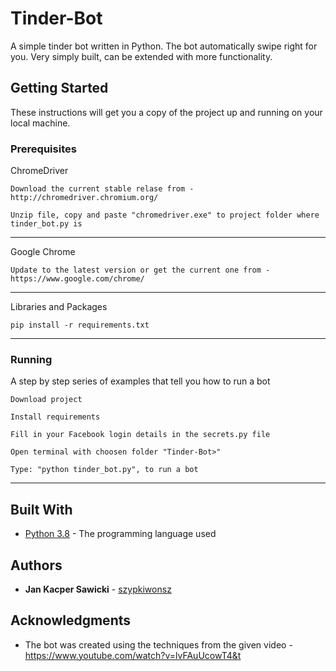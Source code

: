 # Tinder-Bot

A simple tinder bot written in Python. The bot automatically swipe right for you. Very simply built, can be extended with more functionality.

## Getting Started

These instructions will get you a copy of the project up and running on your local machine.

### Prerequisites

ChromeDriver

```
Download the current stable relase from - http://chromedriver.chromium.org/
```
```
Unzip file, copy and paste "chromedriver.exe" to project folder where tinder_bot.py is
```
---

Google Chrome

```
Update to the latest version or get the current one from - https://www.google.com/chrome/
```
---

Libraries and Packages

```
pip install -r requirements.txt
```
---

### Running

A step by step series of examples that tell you how to run a bot

```
Download project
```
```
Install requirements
```
```
Fill in your Facebook login details in the secrets.py file
```
```
Open terminal with choosen folder "Tinder-Bot>"
```
```
Type: "python tinder_bot.py", to run a bot
```
---
## Built With

* [Python 3.8](https://www.python.org/) - The programming language used

## Authors

* **Jan Kacper Sawicki** - [szypkiwonsz](https://github.com/szypkiwonsz)

## Acknowledgments

* The bot was created using the techniques from the given video - https://www.youtube.com/watch?v=lvFAuUcowT4&t

